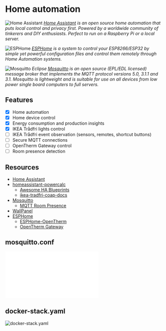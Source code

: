 # Home automation

![Home Assistant](https://www.home-assistant.io/images/home-assistant-logo.svg ':size=96px') *[Home Assistant] is an open source home automation that puts local control and privacy first. Powered by a worldwide community of tinkerers and DIY enthusiasts. Perfect to run on a Raspberry Pi or a local server.*

![ESPHome](https://esphome.io/_static/logo-text.svg ':size=96px') *[ESPHome] is a system to control your ESP8266/ESP32 by simple yet powerful configuration files and control them remotely through Home Automation systems.*

![Mosquitto](https://mosquitto.org/images/mosquitto-text-side-28.png ':size=96px') *Eclipse [Mosquitto] is an open source (EPL/EDL licensed) message broker that implements the MQTT protocol versions 5.0, 3.1.1 and 3.1. Mosquitto is lightweight and is suitable for use on all devices from low power single board computers to full servers.*

## Features

- [X] Home automation
- [X] Home device control
- [X] Energy consumption and production insights
- [X] IKEA Trådfri lights control
- [ ] IKEA Trådfri event observation (sensors, remotes, shortcut buttons)
- [ ] Secure MQTT connections
- [ ] OpenTherm Gateway control
- [ ] Room presence detection

## Resources

- [Home Assistant]
- [homeassistant-powercalc]
  - [Awesome HA Blueprints]
  - [ikea-tradfri-coap-docs]
- [Mosquitto]
  - [MQTT Room Presence]
- [WallPanel]
- [ESPHome]
  - [ESPHome-OpenTherm]
  - [OpenTherm Gateway]

[Home Assistant]: https://www.home-assistant.io/
[homeassistant-powercalc]: https://github.com/bramstroker/homeassistant-powercalc
[Awesome HA Blueprints]: https://epmatt.github.io/awesome-ha-blueprints/docs/blueprints/
[ikea-tradfri-coap-docs]: https://github.com/glenndehaan/ikea-tradfri-coap-docs#sensor
[Mosquitto]: https://mosquitto.org/
[MQTT Room Presence]: https://www.home-assistant.io/integrations/mqtt_room
[WallPanel]: https://thanksmister.com/wallpanel-android/
[ESPHome]: https://esphome.io/
[ESPHome-OpenTherm]: https://github.com/rsciriano/ESPHome-OpenTherm
[OpenTherm Gateway]: https://otgw.tclcode.com/


## mosquitto.conf

![mosquitto.conf](./mosquitto.conf ':include')

## docker-stack.yaml

![docker-stack.yaml](./docker-stack.yaml ':include')
